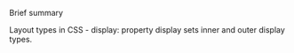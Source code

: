 Brief summary

Layout types in CSS - display: property
display sets inner and outer display types. 

<style>
display: inline | inline-block | block | flex | inline-flex | grid | inline-grid; /*etc*/

.example{
display: block;
/* - line breaks before and after the element, width=parent-width  */

display:inline;
 /* - does not generate breaks, width=content-width */

display:inline-block;
 /* - allows to set height and width, top and bottom margins/paddings respected;
does not add a line-break after the element */
}
</style>
